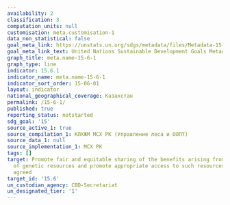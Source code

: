 ```yaml
---
availability: 2
classification: 3
computation_units: null
customisation: meta.customisation-1
data_non_statistical: false
goal_meta_link: https://unstats.un.org/sdgs/metadata/files/Metadata-15-06-01.pdf
goal_meta_link_text: United Nations Sustainable Development Goals Metadata (pdf 456kB)
graph_title: meta.name-15-6-1
graph_type: line
indicator: 15.6.1
indicator_name: meta.name-15-6-1
indicator_sort_order: 15-06-01
layout: indicator
national_geographical_coverage: Казахстан
permalink: /15-6-1/
published: true
reporting_status: notstarted
sdg_goal: '15'
source_active_1: true
source_compilation_1: КЛХЖМ МСХ РК (Управление леса и ООПТ)
source_data_1: null
source_implementation_1: МСХ РК
tags: []
target: Promote fair and equitable sharing of the benefits arising from the utilization
  of genetic resources and promote appropriate access to such resources, as internationally
  agreed
target_id: '15.6'
un_custodian_agency: CBD-Secretariat
un_designated_tier: '1'
---
```

